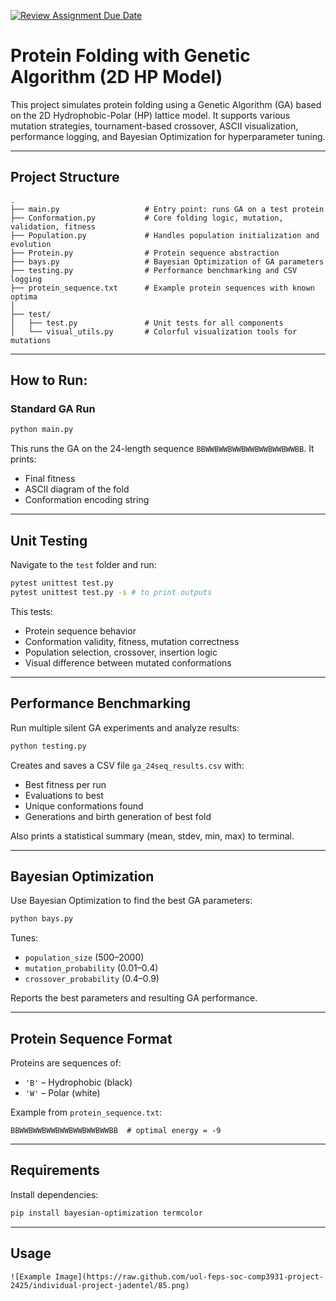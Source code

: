 [![Review Assignment Due Date](https://classroom.github.com/assets/deadline-readme-button-22041afd0340ce965d47ae6ef1cefeee28c7c493a6346c4f15d667ab976d596c.svg)](https://classroom.github.com/a/yfSNuVM-)
# Protein Folding with Genetic Algorithm (2D HP Model)

This project simulates protein folding using a Genetic Algorithm (GA) based on the 2D Hydrophobic-Polar (HP) lattice model. It supports various mutation strategies, tournament-based crossover, ASCII visualization, performance logging, and Bayesian Optimization for hyperparameter tuning.

---

## Project Structure

```
.
├── main.py                   # Entry point: runs GA on a test protein
├── Conformation.py           # Core folding logic, mutation, validation, fitness
├── Population.py             # Handles population initialization and evolution
├── Protein.py                # Protein sequence abstraction
├── bays.py                   # Bayesian Optimization of GA parameters
├── testing.py                # Performance benchmarking and CSV logging
├── protein_sequence.txt      # Example protein sequences with known optima
│
├── test/
│   ├── test.py               # Unit tests for all components
│   └── visual_utils.py       # Colorful visualization tools for mutations
```

---

## How to Run:

### Standard GA Run

```bash
python main.py
```

This runs the GA on the 24-length sequence `BBWWBWWBWWBWWBWWBWWBWWBB`. It prints:
- Final fitness
- ASCII diagram of the fold
- Conformation encoding string

---

## Unit Testing

Navigate to the `test` folder and run:

```bash
pytest unittest test.py
pytest unittest test.py -s # to print outputs
```

This tests:
- Protein sequence behavior
- Conformation validity, fitness, mutation correctness
- Population selection, crossover, insertion logic
- Visual difference between mutated conformations

---

## Performance Benchmarking

Run multiple silent GA experiments and analyze results:

```bash
python testing.py
```

Creates and saves a CSV file `ga_24seq_results.csv` with:
- Best fitness per run
- Evaluations to best
- Unique conformations found
- Generations and birth generation of best fold

Also prints a statistical summary (mean, stdev, min, max) to terminal.

---

## Bayesian Optimization

Use Bayesian Optimization to find the best GA parameters:

```bash
python bays.py
```

Tunes:
- `population_size` (500–2000)
- `mutation_probability` (0.01–0.4)
- `crossover_probability` (0.4–0.9)

Reports the best parameters and resulting GA performance.

---

## Protein Sequence Format

Proteins are sequences of:
- `'B'` – Hydrophobic (black)
- `'W'` – Polar (white)

Example from `protein_sequence.txt`:

```
BBWWBWWBWWBWWBWWBWWBWWBB  # optimal energy = -9
```

---

## Requirements

Install dependencies:

```bash
pip install bayesian-optimization termcolor
```

---

## Usage

```
![Example Image](https://raw.github.com/uol-feps-soc-comp3931-project-2425/individual-project-jadentel/85.png)




